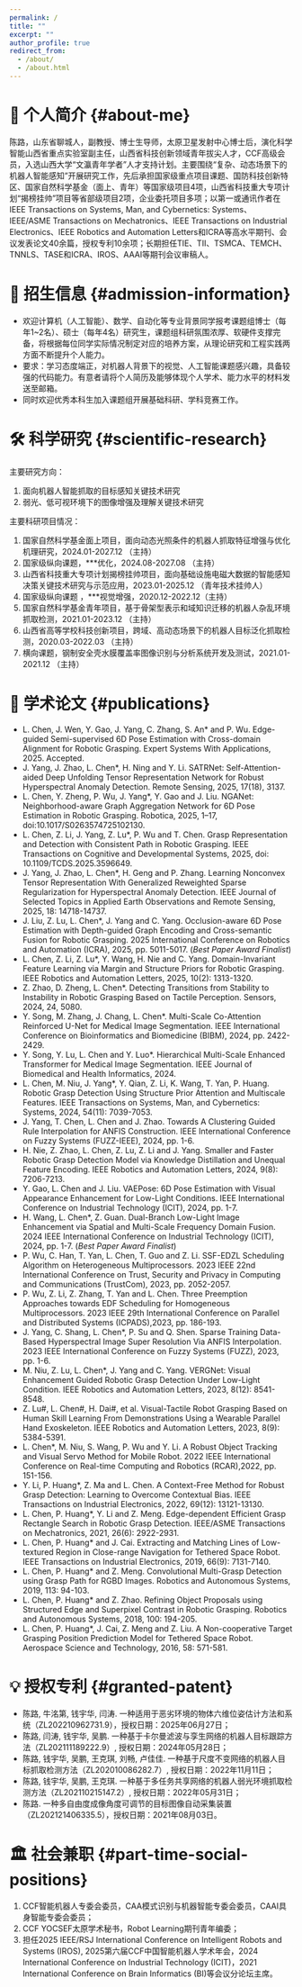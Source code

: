 ```yaml
---
permalink: /
title: ""
excerpt: ""
author_profile: true
redirect_from: 
  - /about/
  - /about.html
---
```


# 👤 个人简介 {#about-me}  
陈路，山东省聊城人，副教授、博士生导师，太原卫星发射中心博士后，演化科学智能山西省重点实验室副主任，山西省科技创新领域青年拔尖人才，CCF高级会员，入选山西大学“文瀛青年学者”人才支持计划。主要围绕“复杂、动态场景下的机器人智能感知”开展研究工作，先后承担国家级重点项目课题、国防科技创新特区、国家自然科学基金（面上、青年）等国家级项目4项，山西省科技重大专项计划“揭榜挂帅”项目等省部级项目2项，企业委托项目多项；以第一或通讯作者在IEEE Transactions on Systems, Man, and Cybernetics: Systems、IEEE/ASME Transactions on Mechatronics、IEEE Transactions on Industrial Electronics、IEEE Robotics and Automation Letters和ICRA等高水平期刊、会议发表论文40余篇，授权专利10余项；长期担任TIE、TII、TSMCA、TEMCH、TNNLS、TASE和ICRA、IROS、AAAI等期刊会议审稿人。

# 💬 招生信息 {#admission-information} 
- 欢迎计算机（人工智能）、数学、自动化等专业背景同学报考课题组博士（每年1~2名）、硕士（每年4名）研究生，课题组科研氛围浓厚、软硬件支撑完备，将根据每位同学实际情况制定对应的培养方案，从理论研究和工程实践两方面不断提升个人能力。
- 要求：学习态度端正，对机器人背景下的视觉、人工智能课题感兴趣，具备较强的代码能力。有意者请将个人简历及能够体现个人学术、能力水平的材料发送至邮箱。
- 同时欢迎优秀本科生加入课题组开展基础科研、学科竞赛工作。

# 🛠️ 科学研究 {#scientific-research} 
主要研究方向：
  1. 面向机器人智能抓取的目标感知关键技术研究
  2. 弱光、低可视环境下的图像增强及理解关键技术研究

主要科研项目情况：
  1. 国家自然科学基金面上项目，面向动态光照条件的机器人抓取特征增强与优化机理研究，2024.01-2027.12 （主持）
  2. 国家级纵向课题，***优化，2024.08-2027.08 （主持）
  3. 山西省科技重大专项计划揭榜挂帅项目，面向基础设施电磁大数据的智能感知决策关键技术研究与示范应用，2023.01-2025.12 （青年技术挂帅人）
  4. 国家级纵向课题 ，***视觉增强，2020.12-2022.12（主持）
  5. 国家自然科学基金青年项目，基于骨架型表示和域知识迁移的机器人杂乱环境抓取检测，2021.01-2023.12 （主持）
  6. 山西省高等学校科技创新项目，跨域、高动态场景下的机器人目标泛化抓取检测，2020.03-2022.03 （主持）
  7. 横向课题，钢制安全壳水膜覆盖率图像识别与分析系统开发及测试，2021.01-2021.12 （主持）

# 📝 学术论文 {#publications}
- L. Chen, J. Wen, Y. Gao, J. Yang, C. Zhang, S. An* and P. Wu. Edge-guided Semi-supervised 6D Pose Estimation with Cross-domain Alignment for Robotic Grasping. Expert Systems With Applications, 2025. Accepted.
- J. Yang, J. Zhao, L. Chen*, H. Ning and Y. Li. SATRNet: Self-Attention-aided Deep Unfolding Tensor Representation Network for Robust Hyperspectral Anomaly Detection. Remote Sensing, 2025, 17(18), 3137.
- L. Chen, Y. Zheng, P. Wu, J. Yang*, Y. Gao and J. Liu. NGANet: Neighborhood-aware Graph Aggregation Network for 6D Pose Estimation in Robotic Grasping. Robotica, 2025, 1–17, doi:10.1017/S0263574725102130.
- L. Chen, Z. Li, J. Yang, Z. Lu*, P. Wu and T. Chen. Grasp Representation and Detection with Consistent Path in Robotic Grasping. IEEE Transactions on Cognitive and Developmental Systems, 2025, doi: 10.1109/TCDS.2025.3596649.
- J. Yang, J. Zhao, L. Chen*, H. Geng and P. Zhang. Learning Nonconvex Tensor Representation With Generalized Reweighted Sparse Regularization for Hyperspectral Anomaly Detection. IEEE Journal of Selected Topics in Applied Earth Observations and Remote Sensing, 2025, 18: 14718-14737.
- J. Liu, Z. Lu, L. Chen*, J. Yang and C. Yang. Occlusion-aware 6D Pose Estimation with Depth-guided Graph Encoding and Cross-semantic Fusion for Robotic Grasping. 2025 International Conference on Robotics and Automation (ICRA), 2025, pp. 5011-5017. (_Best Paper Award Finalist_)
- L. Chen, Z. Li, Z. Lu*, Y. Wang, H. Nie and C. Yang. Domain-Invariant Feature Learning via Margin and Structure Priors for Robotic Grasping. IEEE Robotics and Automation Letters, 2025, 10(2): 1313-1320.
- Z. Zhao, D. Zheng, L. Chen*. Detecting Transitions from Stability to Instability in Robotic Grasping Based on Tactile Perception. Sensors, 2024, 24, 5080.
- Y. Song, M. Zhang, J. Chang, L. Chen*. Multi-Scale Co-Attention Reinforced U-Net for Medical Image Segmentation. IEEE International Conference on Bioinformatics and Biomedicine (BIBM), 2024, pp. 2422-2429.
- Y. Song, Y. Lu, L. Chen and Y. Luo*. Hierarchical Multi-Scale Enhanced Transformer for Medical Image Segmentation. IEEE Journal of Biomedical and Health Informatics, 2024.
- L. Chen, M. Niu, J. Yang*, Y. Qian, Z. Li, K. Wang, T. Yan, P. Huang. Robotic Grasp Detection Using Structure Prior Attention and Multiscale Features. IEEE Transactions on Systems, Man, and Cybernetics: Systems, 2024, 54(11): 7039-7053.
- J. Yang, T. Chen, L. Chen and J. Zhao. Towards A Clustering Guided Rule Interpolation for ANFIS Construction. IEEE International Conference on Fuzzy Systems (FUZZ-IEEE), 2024, pp. 1-6.
- H. Nie, Z. Zhao, L. Chen, Z. Lu, Z. Li and J. Yang. Smaller and Faster Robotic Grasp Detection Model via Knowledge Distillation and Unequal Feature Encoding. IEEE Robotics and Automation Letters, 2024, 9(8): 7206-7213.
- Y. Gao, L. Chen and J. Liu. VAEPose: 6D Pose Estimation with Visual Appearance Enhancement for Low-Light Conditions. IEEE International Conference on Industrial Technology (ICIT), 2024, pp. 1-7.
- H. Wang, L. Chen*, Z. Guan. Dual-Branch Low-Light Image Enhancement via Spatial and Multi-Scale Frequency Domain Fusion. 2024 IEEE International Conference on Industrial Technology (ICIT), 2024, pp. 1-7. (_Best Paper Award Finalist_)
- P. Wu, C. Han, T. Yan, L. Chen, T. Guo and Z. Li. SSF-EDZL Scheduling Algorithm on Heterogeneous Multiprocessors. 2023 IEEE 22nd International Conference on Trust, Security and Privacy in Computing and Communications (TrustCom), 2023, pp. 2052-2057.
- P. Wu, Z. Li, Z. Zhang, T. Yan and L. Chen. Three Preemption Approaches towards EDF Scheduling for Homogeneous Multiprocessors. 2023 IEEE 29th International Conference on Parallel and Distributed Systems (ICPADS),2023, pp. 186-193.
- J. Yang, C. Shang, L. Chen*, P. Su and Q. Shen. Sparse Training Data-Based Hyperspectral Image Super Resolution Via ANFIS Interpolation. 2023 IEEE International Conference on Fuzzy Systems (FUZZ), 2023, pp. 1-6.
- M. Niu, Z. Lu, L. Chen*, J. Yang and C. Yang. VERGNet: Visual Enhancement Guided Robotic Grasp Detection Under Low-Light Condition. IEEE Robotics and Automation Letters, 2023, 8(12): 8541-8548.
- Z. Lu#, L. Chen#, H. Dai#, et al. Visual-Tactile Robot Grasping Based on Human Skill Learning From Demonstrations Using a Wearable Parallel Hand Exoskeleton. IEEE Robotics and Automation Letters, 2023, 8(9): 5384-5391.
- L. Chen*, M. Niu, S. Wang, P. Wu and Y. Li. A Robust Object Tracking and Visual Servo Method for Mobile Robot. 2022 IEEE International Conference on Real-time Computing and Robotics (RCAR),2022, pp. 151-156.
- Y. Li, P. Huang*, Z. Ma and L. Chen. A Context-Free Method for Robust Grasp Detection: Learning to Overcome Contextual Bias. IEEE Transactions on Industrial Electronics, 2022, 69(12): 13121-13130.
- L. Chen, P. Huang*, Y. Li and Z. Meng. Edge-dependent Efficient Grasp Rectangle Search in Robotic Grasp Detection. IEEE/ASME Transactions on Mechatronics, 2021, 26(6): 2922-2931.
- L. Chen, P. Huang* and J. Cai. Extracting and Matching Lines of Low-textured Region in Close-range Navigation for Tethered Space Robot. IEEE Transactions on Industrial Electronics, 2019, 66(9): 7131-7140.
- L. Chen, P. Huang* and Z. Meng. Convolutional Multi-Grasp Detection using Grasp Path for RGBD Images. Robotics and Autonomous Systems, 2019, 113: 94-103.
- L. Chen, P. Huang* and Z. Zhao. Refining Object Proposals using Structured Edge and Superpixel Contrast in Robotic Grasping. Robotics and Autonomous Systems, 2018, 100: 194-205.
- L. Chen, P. Huang*, J. Cai, Z. Meng and Z. Liu. A Non-cooperative Target Grasping Position Prediction Model for Tethered Space Robot. Aerospace Science and Technology, 2016, 58: 571-581. 

# 💡 授权专利 {#granted-patent} 
- 陈路, 牛洺第, 钱宇华, 闫涛. 一种适用于恶劣环境的物体六维位姿估计方法和系统（ZL202210962731.9），授权日期：2025年06月27日；
- 陈路, 闫涛, 钱宇华, 吴鹏. 一种基于卡尔曼滤波与孪生网络的机器人目标跟踪方法（ZL202111189222.9）, 授权日期：2024年05月28日；
- 陈路, 钱宇华, 吴鹏, 王克琪, 刘畅, 卢佳佳. 一种基于尺度不变网络的机器人目标抓取检测方法（ZL202010086282.7）, 授权日期：2022年11月11日；
- 陈路, 钱宇华, 吴鹏, 王克琪. 一种基于多任务共享网络的机器人弱光环境抓取检测方法（ZL202110215147.2）, 授权日期：2022年05月31日；
- 陈路. 一种多自由度成像角度可调节的目标图像自动采集装置（ZL202121406335.5），授权日期：2021年08月03日。

# 🏛️ 社会兼职 {#part-time-social-positions}  
 1. CCF智能机器人专委会委员，CAA模式识别与机器智能专委会委员，CAAI具身智能专委会委员；
 2. CCF YOCSEF太原学术秘书，Robot Learning期刊青年编委；
 3. 担任2025 IEEE/RSJ International Conference on Intelligent Robots and Systems (IROS), 2025第六届CCF中国智能机器人学术年会，2024 International Conference on Industrial Technology (ICIT)，2021 International Conference on Brain Informatics (BI)等会议分论坛主席。
